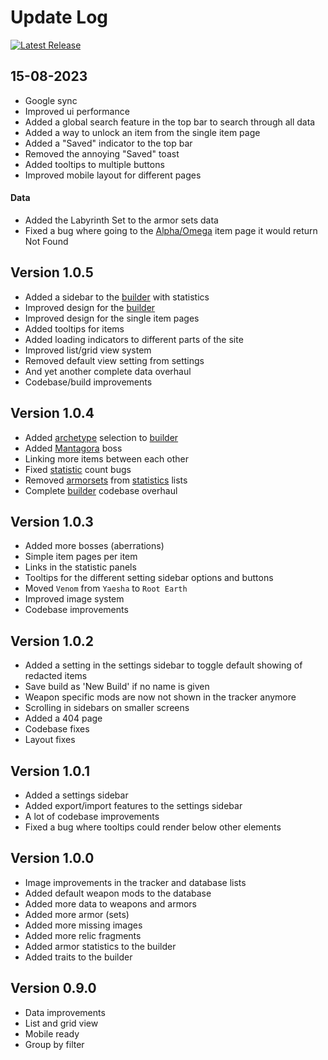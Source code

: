 # Update Log

[![Latest Release](https://gitlab.com/RobinKuiper/remnantcollectables/-/badges/release.svg)](https://gitlab.com/RobinKuiper/remnantcollectables/-/releases)

## 15-08-2023

- Google sync
- Improved ui performance
- Added a global search feature in the top bar to search through all data
- Added a way to unlock an item from the single item page
- Added a "Saved" indicator to the top bar
- Removed the annoying "Saved" toast
- Added tooltips to multiple buttons
- Improved mobile layout for different pages

#### Data

- Added the Labyrinth Set to the armor sets data
- Fixed a bug where going to the [Alpha/Omega](https://remnant.rkuiper.nl/database/weapons/alpha_omega) item page it would return Not Found

## Version 1.0.5

- Added a sidebar to the [builder](https://remnant.rkuiper.nl/builds) with statistics
- Improved design for the [builder](https://remnant.rkuiper.nl/builds)
- Improved design for the single item pages
- Added tooltips for items
- Added loading indicators to different parts of the site
- Improved list/grid view system
- Removed default view setting from settings
- And yet another complete data overhaul
- Codebase/build improvements

## Version 1.0.4

- Added [archetype](https://remnant.rkuiper.nl/database/archetypes) selection to [builder](https://remnant.rkuiper.nl/builds)
- Added [Mantagora](https://remnant.rkuiper.nl/database/bosses/mantagora) boss
- Linking more items between each other
- Fixed [statistic](https://remnant.rkuiper.nl/tracker/statistics) count bugs
- Removed [armorsets](https://remnant.rkuiper.nl/database/armorset) from [statistics](https://remnant.rkuiper.nl/tracker/statistics) lists
- Complete [builder](https://remnant.rkuiper.nl/builds) codebase overhaul

## Version 1.0.3

- Added more bosses (aberrations)
- Simple item pages per item
- Links in the statistic panels
- Tooltips for the different setting sidebar options and buttons
- Moved `Venom` from `Yaesha` to `Root Earth`
- Improved image system
- Codebase improvements

## Version 1.0.2

- Added a setting in the settings sidebar to toggle default showing of redacted items
- Save build as 'New Build' if no name is given
- Weapon specific mods are now not shown in the tracker anymore
- Scrolling in sidebars on smaller screens
- Added a 404 page
- Codebase fixes
- Layout fixes

## Version 1.0.1

- Added a settings sidebar
- Added export/import features to the settings sidebar
- A lot of codebase improvements
- Fixed a bug where tooltips could render below other elements

## Version 1.0.0

- Image improvements in the tracker and database lists
- Added default weapon mods to the database
- Added more data to weapons and armors
- Added more armor (sets)
- Added more missing images
- Added more relic fragments
- Added armor statistics to the builder
- Added traits to the builder

## Version 0.9.0

- Data improvements
- List and grid view
- Mobile ready
- Group by filter
